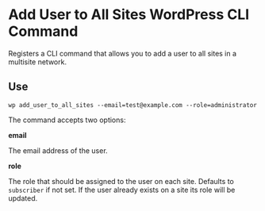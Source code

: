 # Add User to All Sites WordPress CLI Command

Registers a CLI command that allows you to add a user to all sites in a multisite network.

## Use

`wp add_user_to_all_sites --email=test@example.com --role=administrator`

The command accepts two options:

**email**

The email address of the user.

**role**

The role that should be assigned to the user on each site. Defaults to `subscriber` if not set. If the user already exists on a site its role will be updated.

